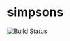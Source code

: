 # simpsons
[![Build Status](https://travis-ci.com/sepuckett86/simpsons.svg?branch=master)](https://travis-ci.com/sepuckett86/simpsons)
